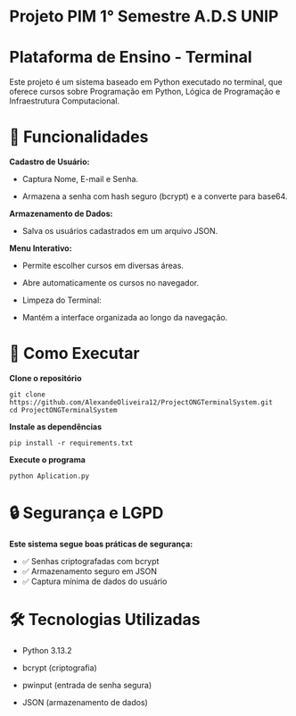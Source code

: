 # Projeto PIM 1° Semestre A.D.S UNIP

# Plataforma de Ensino - Terminal
Este projeto é um sistema baseado em Python executado no terminal, que oferece cursos sobre Programação em Python, Lógica de Programação e Infraestrutura Computacional.

# 📌 Funcionalidades

**Cadastro de Usuário:**

* Captura Nome, E-mail e Senha.

* Armazena a senha com hash seguro (bcrypt) e a converte para base64.

**Armazenamento de Dados:**

* Salva os usuários cadastrados em um arquivo JSON.

**Menu Interativo:**

* Permite escolher cursos em diversas áreas.

* Abre automaticamente os cursos no navegador.

* Limpeza do Terminal:

* Mantém a interface organizada ao longo da navegação.

# 🚀 Como Executar

**Clone o repositório**

```
git clone https://github.com/AlexandeOliveira12/ProjectONGTerminalSystem.git
cd ProjectONGTerminalSystem
```

**Instale as dependências**

```
pip install -r requirements.txt
```

**Execute o programa**

```
python Aplication.py
```

# 🔒 Segurança e LGPD

**Este sistema segue boas práticas de segurança:**

* ✅ Senhas criptografadas com bcrypt
* ✅ Armazenamento seguro em JSON
* ✅ Captura mínima de dados do usuário

# 🛠 Tecnologias Utilizadas

* Python 3.13.2

* bcrypt (criptografia)

* pwinput (entrada de senha segura)

* JSON (armazenamento de dados)

